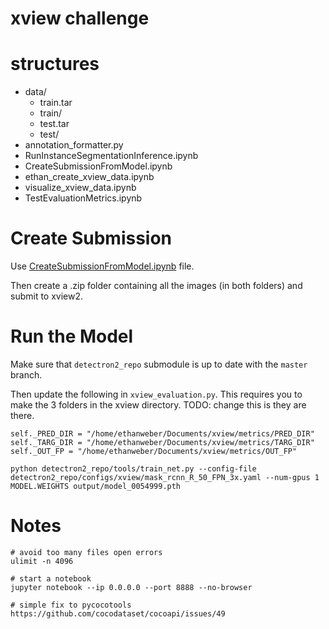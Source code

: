# xview challenge

# structures

- data/
    - train.tar
    - train/
    - test.tar
    - test/
- annotation_formatter.py
- RunInstanceSegmentationInference.ipynb
- CreateSubmissionFromModel.ipynb
- ethan_create_xview_data.ipynb
- visualize_xview_data.ipynb
- TestEvaluationMetrics.ipynb

# Create Submission

Use [CreateSubmissionFromModel.ipynb](CreateSubmissionFromModel.ipynb) file.

Then create a .zip folder containing all the images (in both folders) and submit to xview2.

# Run the Model

Make sure that `detectron2_repo` submodule is up to date with the `master` branch.

Then update the following in `xview_evaluation.py`. This requires you to make the 3 folders in the xview directory. TODO: change this is they are there.
```
self._PRED_DIR = "/home/ethanweber/Documents/xview/metrics/PRED_DIR"
self._TARG_DIR = "/home/ethanweber/Documents/xview/metrics/TARG_DIR"
self._OUT_FP = "/home/ethanweber/Documents/xview/metrics/OUT_FP"
```

```
python detectron2_repo/tools/train_net.py --config-file detectron2_repo/configs/xview/mask_rcnn_R_50_FPN_3x.yaml --num-gpus 1 MODEL.WEIGHTS output/model_0054999.pth
```

# Notes

```
# avoid too many files open errors
ulimit -n 4096

# start a notebook
jupyter notebook --ip 0.0.0.0 --port 8888 --no-browser

# simple fix to pycocotools
https://github.com/cocodataset/cocoapi/issues/49
```